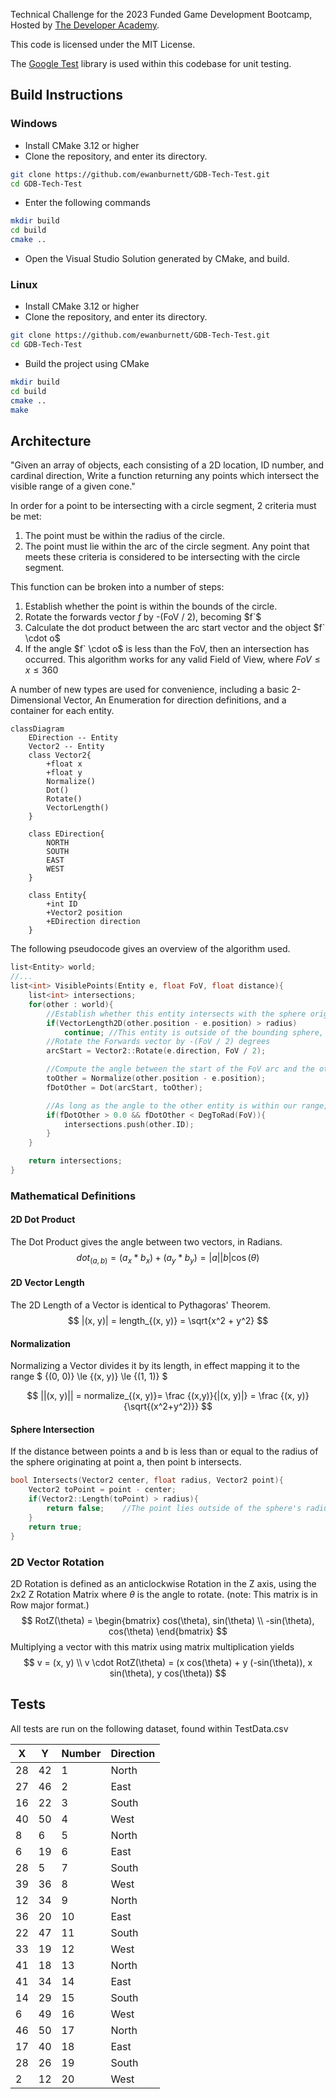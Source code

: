 Technical Challenge for the 2023 Funded Game Development Bootcamp, Hosted by [The Developer Academy](https://thedeveloperacademy.com). 

This code is licensed under the MIT License. 

The [Google Test](https://github.com/google/googletest) library is used within this codebase for unit testing. 

## Build Instructions
### Windows
- Install CMake 3.12 or higher
- Clone the repository, and enter its directory. 
```bash
git clone https://github.com/ewanburnett/GDB-Tech-Test.git
cd GDB-Tech-Test
```
- Enter the following commands 
```bash
mkdir build
cd build
cmake ..
```
- Open the Visual Studio Solution generated by CMake, and build. 
### Linux
- Install CMake 3.12 or higher
- Clone the repository, and enter its directory. 
```bash
git clone https://github.com/ewanburnett/GDB-Tech-Test.git
cd GDB-Tech-Test
```
- Build the project using CMake
```bash
mkdir build
cd build
cmake ..
make
```

## Architecture
"Given an array of objects, each consisting of a 2D location, ID number, and cardinal direction, Write a function returning any points which intersect the visible range of a given cone."

In order for a point to be intersecting with a circle segment, 2 criteria must be met: 
1. The point must be within the radius of the circle.
2. The point must lie within the arc of the circle segment. 
Any point that meets these criteria is considered to be intersecting with the circle segment. 

This function can be broken into a number of steps:
1. Establish whether the point is within the bounds of the circle. 
2. Rotate the forwards vector $f$ by -(FoV / 2), becoming $f`$
3. Calculate the dot product between the arc start vector and the object $f` \cdot o$ 
4. If the angle $f` \cdot o$ is less than the FoV, then an intersection has occurred. 
This algorithm works for any valid Field of View, where $FoV \le x \le 360$

A number of new types are used for convenience, including a basic 2-Dimensional Vector, An Enumeration for direction definitions, and a container for each entity. 
```mermaid
classDiagram
	EDirection -- Entity
	Vector2 -- Entity
	class Vector2{
		+float x
		+float y
		Normalize()
		Dot()
		Rotate()
		VectorLength()
	}
	
	class EDirection{
		NORTH
		SOUTH
		EAST
		WEST
	}
	
	class Entity{
		+int ID
		+Vector2 position
		+EDirection direction
	}
```

The following pseudocode gives an overview of the algorithm used.
```c++
list<Entity> world;
//...
list<int> VisiblePoints(Entity e, float FoV, float distance){
	list<int> intersections;
	for(other : world){
		//Establish whether this entity intersects with the sphere originating from e, with radius of distance. 
		if(VectorLength2D(other.position - e.position) > radius)
			continue; //This entity is outside of the bounding sphere, so skip it. 
		//Rotate the Forwards vector by -(FoV / 2) degrees
		arcStart = Vector2::Rotate(e.direction, FoV / 2);

		//Compute the angle between the start of the FoV arc and the other entity.
		toOther = Normalize(other.position - e.position);
		fDotOther = Dot(arcStart, toOther);

		//As long as the angle to the other entity is within our range, an intersection has occurred. 
		if(fDotOther > 0.0 && fDotOther < DegToRad(FoV)){
			intersections.push(other.ID);
		}
	}

	return intersections;
}
```

### Mathematical Definitions
#### 2D Dot Product 
The Dot Product gives the angle between two vectors, in Radians. 
$$
dot_{(a, b)} = (a_x * b_x) + (a_y * b_y) = |a||b|\cos(\theta) 
$$

#### 2D Vector Length
The 2D Length of a Vector is identical to Pythagoras' Theorem. 
$$
|(x, y)| = length_{(x, y)} = \sqrt{x^2 + y^2}
$$

#### Normalization
Normalizing a Vector divides it by its length, in effect mapping it to the range $ {(0, 0)} \le {(x, y)} \le {(1, 1)} $

$$
||(x, y)|| = normalize_{(x, y)}= \frac {(x,y)}{|(x, y)|} = \frac {(x, y)}{\sqrt{(x^2+y^2)}}
$$

#### Sphere Intersection
If the distance between points a and b is less than or equal to the radius of the sphere originating at point a, then point b intersects. 
```c++
bool Intersects(Vector2 center, float radius, Vector2 point){
	Vector2 toPoint = point - center;
	if(Vector2::Length(toPoint) > radius){
		return false;    //The point lies outside of the sphere's radius. 
	}
	return true; 
}
```

### 2D Vector Rotation
2D Rotation is defined as an anticlockwise Rotation in the Z axis, using the 2x2 Z Rotation Matrix where $\theta$ is the angle to rotate. 
(note: This matrix is in Row major format.)
$$
RotZ(\theta) =
\begin{bmatrix}
	cos(\theta), sin(\theta) \\
	-sin(\theta), cos(\theta)  
 \end{bmatrix}
$$
Multiplying a vector with this matrix using matrix multiplication yields
$$
v = (x, y) \\
v \cdot RotZ(\theta) = (x cos(\theta) + y (-sin(\theta)), x sin(\theta), y cos(\theta))
$$

## Tests
All tests are run on the following dataset, found within TestData.csv

| X | Y | Number | Direction |
|-|-|-|-|
| 28| 42| 1| North|
|27|46|2|East|
|16|22|3|South|
|40|50|4|West|
|8|6|5|North|
|6|19|6|East|
|28|5|7|South|
|39|36|8|West|
|12|34|9|North|
|36|20|10|East|
|22|47|11|South|
|33|19|12|West|
|41|18|13|North|
|41|34|14|East|
|14|29|15|South|
|6|49|16|West|
|46|50|17|North|
|17|40|18|East|
|28|26|19|South|
|2|12|20|West|


